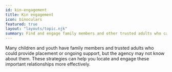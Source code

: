 ```yaml
---
id: kin-engagement
title: Kin engagement
icon: binoculars
featured: true
layout: "layouts/topic.njk"
summary: Find and engage family members and other trusted adults who can care for children and youth or provide ongoing support.
---
```


Many children and youth have family members and trusted adults who could provide placement or ongoing support, but the agency may not know about them. These strategies can help you locate and engage these important relationships more effectively.
